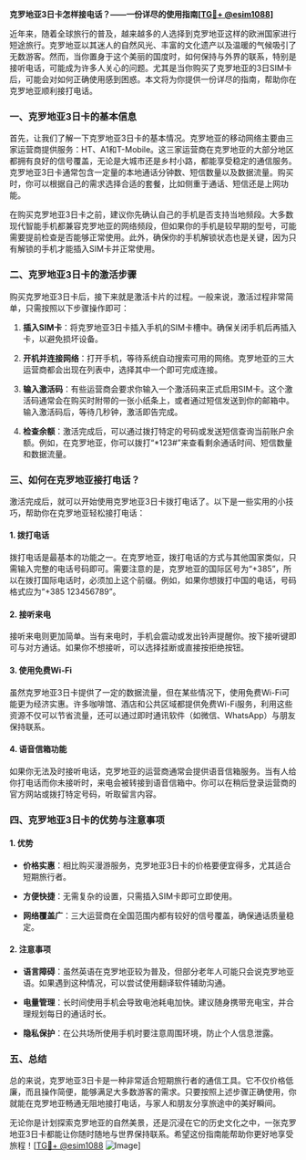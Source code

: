 **克罗地亚3日卡怎样接电话？——一份详尽的使用指南[[TG💪+ @esim1088](https://t.me/s/esim1088)]**

近年来，随着全球旅行的普及，越来越多的人选择到克罗地亚这样的欧洲国家进行短途旅行。克罗地亚以其迷人的自然风光、丰富的文化遗产以及温暖的气候吸引了无数游客。然而，当你置身于这个美丽的国度时，如何保持与外界的联系，特别是接听电话，可能成为许多人关心的问题。尤其是当你购买了克罗地亚的3日SIM卡后，可能会对如何正确使用感到困惑。本文将为你提供一份详尽的指南，帮助你在克罗地亚顺利接打电话。

### 一、克罗地亚3日卡的基本信息

首先，让我们了解一下克罗地亚3日卡的基本情况。克罗地亚的移动网络主要由三家运营商提供服务：HT、A1和T-Mobile。这三家运营商在克罗地亚的大部分地区都拥有良好的信号覆盖，无论是大城市还是乡村小路，都能享受稳定的通信服务。克罗地亚3日卡通常包含一定量的本地通话分钟数、短信数量以及数据流量。购买时，你可以根据自己的需求选择合适的套餐，比如侧重于通话、短信还是上网功能。

在购买克罗地亚3日卡之前，建议你先确认自己的手机是否支持当地频段。大多数现代智能手机都兼容克罗地亚的网络频段，但如果你的手机是较早期的型号，可能需要提前检查是否能够正常使用。此外，确保你的手机解锁状态也是关键，因为只有解锁的手机才能插入SIM卡并正常使用。

### 二、克罗地亚3日卡的激活步骤

购买克罗地亚3日卡后，接下来就是激活卡片的过程。一般来说，激活过程非常简单，只需按照以下步骤操作即可：

1. **插入SIM卡**：将克罗地亚3日卡插入手机的SIM卡槽中。确保关闭手机后再插入卡，以避免损坏设备。
   
2. **开机并连接网络**：打开手机，等待系统自动搜索可用的网络。克罗地亚的三大运营商都会出现在列表中，选择其中一个即可完成连接。

3. **输入激活码**：有些运营商会要求你输入一个激活码来正式启用SIM卡。这个激活码通常会在购买时附带的一张小纸条上，或者通过短信发送到你的邮箱中。输入激活码后，等待几秒钟，激活即告完成。

4. **检查余额**：激活完成后，可以通过拨打特定的号码或发送短信查询当前账户余额。例如，在克罗地亚，你可以拨打“*123#”来查看剩余通话时间、短信数量和数据流量。

### 三、如何在克罗地亚接打电话？

激活完成后，就可以开始使用克罗地亚3日卡拨打电话了。以下是一些实用的小技巧，帮助你在克罗地亚轻松接打电话：

#### 1. **拨打电话**

拨打电话是最基本的功能之一。在克罗地亚，拨打电话的方式与其他国家类似，只需输入完整的电话号码即可。需要注意的是，克罗地亚的国际区号为“+385”，所以在拨打国际电话时，必须加上这个前缀。例如，如果你想拨打中国的电话，号码格式应为“+385 123456789”。

#### 2. **接听来电**

接听来电则更加简单。当有来电时，手机会震动或发出铃声提醒你。按下接听键即可与对方通话。如果你不想接听，可以选择挂断或直接按拒绝按钮。

#### 3. **使用免费Wi-Fi**

虽然克罗地亚3日卡提供了一定的数据流量，但在某些情况下，使用免费Wi-Fi可能更为经济实惠。许多咖啡馆、酒店和公共区域都提供免费Wi-Fi服务，利用这些资源不仅可以节省流量，还可以通过即时通讯软件（如微信、WhatsApp）与朋友保持联系。

#### 4. **语音信箱功能**

如果你无法及时接听电话，克罗地亚的运营商通常会提供语音信箱服务。当有人给你打电话而你未接听时，来电会被转接到语音信箱中。你可以在稍后登录运营商的官方网站或拨打特定号码，听取留言内容。

### 四、克罗地亚3日卡的优势与注意事项

#### 1. **优势**

- **价格实惠**：相比购买漫游服务，克罗地亚3日卡的价格要便宜得多，尤其适合短期旅行者。
  
- **方便快捷**：无需复杂的设置，只需插入SIM卡即可立即使用。

- **网络覆盖广**：三大运营商在全国范围内都有较好的信号覆盖，确保通话质量稳定。

#### 2. **注意事项**

- **语言障碍**：虽然英语在克罗地亚较为普及，但部分老年人可能只会说克罗地亚语。如果遇到这种情况，可以尝试使用翻译软件辅助沟通。

- **电量管理**：长时间使用手机会导致电池耗电加快。建议随身携带充电宝，并合理规划每日的通话时长。

- **隐私保护**：在公共场所使用手机时要注意周围环境，防止个人信息泄露。

### 五、总结

总的来说，克罗地亚3日卡是一种非常适合短期旅行者的通信工具。它不仅价格低廉，而且操作简便，能够满足大多数游客的需求。只要按照上述步骤正确使用，你就能在克罗地亚畅通无阻地接打电话，与家人和朋友分享旅途中的美好瞬间。

无论你是计划探索克罗地亚的自然美景，还是沉浸在它的历史文化之中，一张克罗地亚3日卡都能让你随时随地与世界保持联系。希望这份指南能帮助你更好地享受旅程！[[TG💪+ @esim1088](https://t.me/s/esim1088) ![Image](https://i.postimg.cc/4NQfJmqS/Snipaste-2025-05-13-00-14-12.png)]